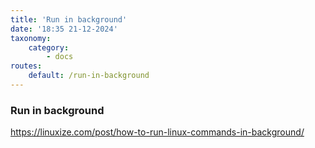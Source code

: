 ```yaml
---
title: 'Run in background'
date: '18:35 21-12-2024'
taxonomy:
    category:
        - docs
routes:
    default: /run-in-background
---
```


### Run in background

https://linuxize.com/post/how-to-run-linux-commands-in-background/
